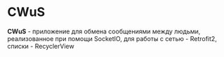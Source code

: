 CWuS
==================

**CWuS** - приложение для обмена сообщениями между людьми, реализованное при помощи SocketIO, для работы с сетью - Retrofit2, списки - RecyclerView

